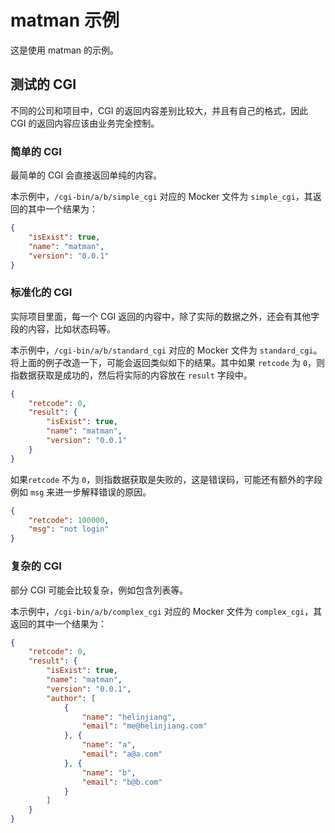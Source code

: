 # matman 示例

这是使用 matman 的示例。

## 测试的 CGI

不同的公司和项目中，CGI 的返回内容差别比较大，并且有自己的格式，因此 CGI 的返回内容应该由业务完全控制。

### 简单的 CGI

最简单的 CGI 会直接返回单纯的内容。

本示例中，`/cgi-bin/a/b/simple_cgi` 对应的 Mocker 文件为 `simple_cgi`，其返回的其中一个结果为：

```json
{
    "isExist": true,
    "name": "matman",
    "version": "0.0.1"
}

```

### 标准化的 CGI

实际项目里面，每一个 CGI 返回的内容中，除了实际的数据之外，还会有其他字段的内容，比如状态码等。

本示例中，`/cgi-bin/a/b/standard_cgi` 对应的 Mocker 文件为 `standard_cgi`。将上面的例子改造一下，可能会返回类似如下的结果。其中如果 `retcode` 为 `0`，则指数据获取是成功的，然后将实际的内容放在 `result` 字段中。

```json
{
    "retcode": 0,
    "result": {
        "isExist": true,
        "name": "matman",
        "version": "0.0.1"
    }
}
```

如果`retcode` 不为 `0`，则指数据获取是失败的，这是错误码，可能还有额外的字段例如 `msg` 来进一步解释错误的原因。

```json
{
    "retcode": 100000,
    "msg": "not login"
}
```

### 复杂的 CGI

部分 CGI 可能会比较复杂，例如包含列表等。

本示例中，`/cgi-bin/a/b/complex_cgi` 对应的 Mocker 文件为 `complex_cgi`，其返回的其中一个结果为：

```json
{
    "retcode": 0,
    "result": {
        "isExist": true,
        "name": "matman",
        "version": "0.0.1",
        "author": [
            {
                "name": "helinjiang",
                "email": "me@helinjiang.com"
            }, {
                "name": "a",
                "email": "a@a.com"
            }, {
                "name": "b",
                "email": "b@b.com"
            }
        ]
    }
}
```

